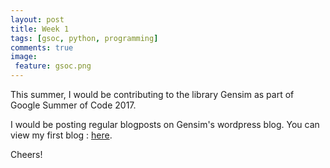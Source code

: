 ```yaml
---
layout: post
title: Week 1
tags: [gsoc, python, programming]
comments: true
image:
 feature: gsoc.png
---
```


This summer, I would be contributing to the library Gensim as part of Google Summer of Code 2017.

I would be posting regular blogposts on Gensim's wordpress blog. You can view my first blog : [here](https://github.com/numfocus/gsoc/blob/master/2017/proposals/Chinmaya_Pancholi.md).

Cheers!
